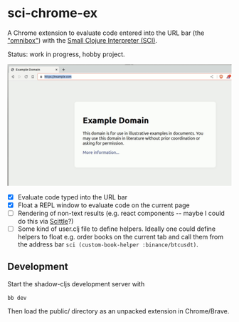 # sci-chrome-ex

A Chrome extension to evaluate code entered into the URL bar 
(the ["omnibox"](https://developer.chrome.com/docs/extensions/reference/omnibox/)) 
with the [Small Clojure Interpreter (SCI)](https://github.com/babashka/sci).

Status: work in progress, hobby project.

![evaluating code with sci chrome extension](./doc/sci-chrome-extension.gif)

- [x] Evaluate code typed into the URL bar
- [x] Float a REPL window to evaluate code on the current page
- [ ] Rendering of non-text results (e.g. react components -- maybe I could do 
      this via [Scittle](https://github.com/babashka/scittle)?)
- [ ] Some kind of user.clj file to define helpers. Ideally one could define 
      helpers to float e.g. order books on the current tab and call them from 
      the address bar `sci (custom-book-helper :binance/btcusdt)`. 

## Development

Start the shadow-cljs development server with 

    bb dev

Then load the public/ directory as an unpacked extension in Chrome/Brave.
